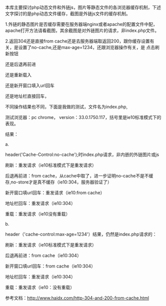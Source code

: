 本库主要探讨php动态文件和外链js，图片等静态文件的各浏览器缓存机制，下述文字探讨的是php动态文件缓存，截图是外链js文件的缓存机制。

1.外链的静态图片是否缓存需要在服务器端nginx或者apache的配置文件中配，apache打开方法请看截图，其余截图是对外链图片的请求，非index.php文件。

2.返回304还是直接from cache还是去服务器端取返回200，跟你缓存设置有关，是设置了no-cache,还是max-age=1234，还跟浏览器操作有关，是
点击刷新按钮

还是后退再前进

还是重新载入

还是新开窗口填入url回车

还是地址栏直接回车，

不同操作结果也不同，下面是我做的测试，文件名为index.php,

测试浏览器：pc chrome， version：33.0.1750.117，括号里是ie10标准模式下的表现。

结果：

a.

header('Cache-Control:no-cache');时index.php请求，非内嵌的外链图片或js

刷新：重发请求（ie10标准模式下是重发请求）

后退再前进：from cache，从cache中取了，进一步证明no-cache不是不缓存,no-store才是真不缓存（ie10:304，服务器验证了）

新开窗口填url回车：重发请求（ie10:from cache）

地址栏回车：重发请求（ie10:304）

重载：重发请求（ie10没有重载）

b.

header（'cache-control:max-age=1234'）结果，仍然是index.php请求的：

刷新：重发请求（ie10标准模式下是重发请求）

后退再前进：from cache（ie10:304）

新开窗口填url回车：from cache（ie10:304）

地址栏回车：重发请求（ie10:304）

重载：重发请求（ie10：没有重载）





参考文档：http://www.haidx.com/http-304-and-200-from-cache.html

